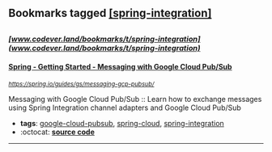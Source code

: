 ## Bookmarks tagged [[spring-integration]](https://www.codever.land/search?q=[spring-integration])

_<sup><sup>[www.codever.land/bookmarks/t/spring-integration](www.codever.land/bookmarks/t/spring-integration)</sup></sup>_
---
#### [Spring - Getting Started  - Messaging with Google Cloud Pub/Sub](https://spring.io/guides/gs/messaging-gcp-pubsub/)
_<sup>https://spring.io/guides/gs/messaging-gcp-pubsub/</sup>_

Messaging with Google Cloud Pub/Sub :: Learn how to exchange messages using Spring Integration channel adapters and Google Cloud Pub/Sub
* **tags**: [google-cloud-pubsub](../tagged/google-cloud-pubsub.md), [spring-cloud](../tagged/spring-cloud.md), [spring-integration](../tagged/spring-integration.md)
* :octocat: **[source code](https://github.com/spring-guides/gs-messaging-gcp-pubsub)**
---
